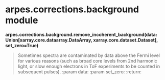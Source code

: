 # arpes.corrections.background module

**arpes.corrections.background.remove\_incoherent\_background(data:
Union\[xarray.core.dataarray.DataArray, xarray.core.dataset.Dataset\],
set\_zero=True)**

> Sometimes spectra are contaminated by data above the Fermi level for
> various reasons (such as broad core levels from 2nd harmonic light, or
> slow enough electrons in ToF experiments to be counted in subsequent
> pulses). :param data: :param set\_zero: :return:
